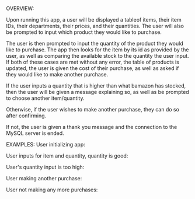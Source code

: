 OVERVIEW:

Upon running this app, a user will be displayed a tableof items, their item IDs, their departments, their prices, and their quantities.
The user will also be prompted to input which product they would like to purchase.

The user is then prompted to input the quantity of the product they would like to purchase. The app then looks for the item by its id as provided by the user, as well as comparing the available stock to the quantity the user input. If both of these cases are met without any error, the table of products is updated, the user is given the cost of their purchase, as well as asked if they would like to make another purchase.

If the user inputs a quantity that is higher than what bamazon has stocked, then the user will be given a message explaining so, as well as be prompted to choose another item/quantity.

Otherwise, if the user wishes to make another purchase, they can do so after confirming.

If not, the user is given a thank you message and the connection to the MySQL server is ended.


EXAMPLES:
User initializing app:



User inputs for item and quantity, quantity is good:



User's quantity input is too high:



User making another purchase:



User not making any more purchases: